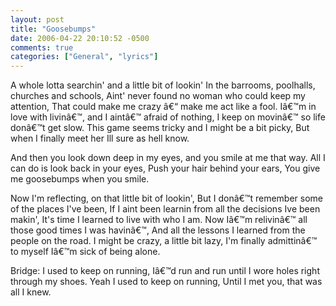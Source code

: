```yaml
---
layout: post
title: "Goosebumps"
date: 2006-04-22 20:10:52 -0500
comments: true
categories: ["General", "lyrics"]
---
```

A whole lotta searchin' and a little bit of lookin' 
In the barrooms, poolhalls, churches and schools,
Aint' never found no woman who could keep my attention,
That could make me crazy â€“ make me act like a fool.
Iâ€™m in love with livinâ€™,  and I aintâ€™ afraid of nothing, 
I keep on movinâ€™ so life donâ€™t get slow.
This game seems tricky and I might be a bit picky,
But when I finally meet her Ill sure as hell know.

And then you look down deep in my eyes, 
and you smile at me that way.
All I can do is look back in your eyes,
Push your hair behind your ears,
You give me goosebumps when you smile.

Now I'm reflecting, on that little bit of lookin',
But I donâ€™t remember some of the places I've been, 
If I aint been learnin from all the decisions Ive been makin',
It's time I learned to live with who I am. 
Now Iâ€™m relivinâ€™ all those good times I was havinâ€™,
And all the lessons I learned from the people on the road.
I might be crazy, a little bit lazy,
I'm finally admittinâ€™ to myself Iâ€™m sick of being alone.

Bridge: 
I used to keep on running,
Iâ€™d run and run until I wore holes right through my shoes.
Yeah I used to keep on running,
Until I met you, that was all I knew. 
